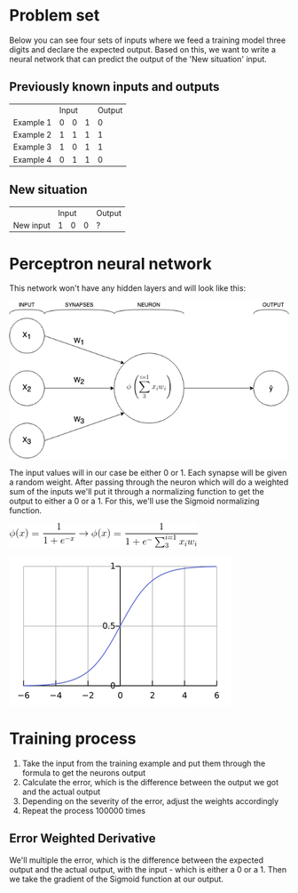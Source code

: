 <h1>Problem set</h1>
Below you can see four sets of inputs where we feed a training model three digits and declare the expected output. Based on this, we want to write a neural network that can predict the output of the 'New situation' input.

<h2>Previously known inputs and outputs</h2>
<table>
<tr>
  <td>
  </td>
  <td colspan="3">
  Input
  </td>
  <td>
  Output
  </td>
</tr>
<tr>
  <td>
  Example 1
  </td>
  <td>
  0
  </td>
  <td>
  0
  </td>
  <td>
  1
  </td>
  <td>
  0
  </td>
</tr>
<tr>
  <td>
  Example 2
  </td>
  <td>
  1
  </td>
  <td>
  1
  </td>
  <td>
  1
  </td>
  <td>
  1
  </td>
</tr>
<tr>
  <td>
  Example 3
  </td>
  <td>
  1
  </td>
  <td>
  0
  </td>
  <td>
  1
  </td>
  <td>
  1
  </td>
</tr>
<tr>
  <td>
  Example 4
  </td>
  <td>
  0
  </td>
  <td>
  1
  </td>
  <td>
  1
  </td>
  <td>
  0
  </td>
</tr>
</table>
<h2>New situation</h2>
<table>
<tr>
  <td>
  </td>
  <td colspan="3">
  Input
  </td>
  <td>
  Output
  </td>
</tr>
<tr>
  <td>
  New input
  </td>
  <td>
  1
  </td>
  <td>
  0
  </td>
  <td>
  0
  </td>
  <td>
  ?
  </td>
</tr>
</table>

<h1>Perceptron neural network</h1>
<p>This network won't have any hidden layers and will look like this:</p>
<p><img src="perceptron.png"></p>
<p>The input values will in our case be either 0 or 1. Each synapse will be given a random weight. After passing through the neuron which will do a weighted sum of the inputs we'll put it through a normalizing function to get the output to either a 0 or a 1. For this, we'll use the Sigmoid normalizing function.</p>
<p><img src="sigmoid-normalizing-function.png"></p>
<p><img src="logistic-curve.png"></p>

<h1>Training process</h1>
<ol>
    <li>Take the input from the training example and put them through the formula to get the neurons output</li>
    <li>Calculate the error, which is the difference between the output we got and the actual output</li>
    <li>Depending on the severity of the error, adjust the weights accordingly</li>
    <li>Repeat the process 100000 times</li>
</ol>
<h2>Error Weighted Derivative</h2>
<p>We'll multiple the error, which is the difference between the expected output and the actual output, with the input - which is either a 0 or a 1. Then we take the gradient of the Sigmoid function at our output.</p>
